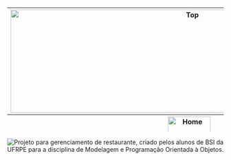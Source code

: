 <table border='0' align='left' height='289' width='830' cellpadding='0' cellspacing='0'>
<blockquote><tr>
<blockquote><th height='240'><img src='http://img35.imageshack.us/img35/1908/topdvz.png' alt='Top' width='830' height='240' /></th>
</blockquote></tr>
<tr>
<blockquote><th height='46'><a href='http://code.google.com/p/virtual-bistro/'><img src='http://img832.imageshack.us/img832/1817/homespx.png' alt='Home' width='99' height='46' /></a></th>
<td height='46'><a href='http://code.google.com/p/virtual-bistro/wiki/Equipe'><img src='http://img545.imageshack.us/img545/117/equipens.png' alt='Equipe' width='99' height='46' /></a></td>
<td height='46'><a href='http://code.google.com/p/virtual-bistro/wiki/Descricao'><img src='http://img541.imageshack.us/img541/6223/descricaons.png' alt='Descrição' width='125' height='46' /></a></td>
<td height='46'><a href='http://code.google.com/p/virtual-bistro/wiki/Requisitos'><img src='http://img33.imageshack.us/img33/716/requisitosns.png' alt='Requisitos' width='129' height='46' /></a></td>
<td width='142' height='46'><a href='http://code.google.com/p/virtual-bistro/wiki/CasosDeUso'><img src='http://img809.imageshack.us/img809/6048/casosns.png' alt='Casos de uso' width='142' height='46' /></a></td>
<td width='148' height='46'><a href='http://code.google.com/p/virtual-bistro/wiki/Diagramas'><img src='http://img819.imageshack.us/img819/4614/diagramasns.png' alt='Diagramas' width='148' height='46' /></a></td>
<td width='94' height='46'><a href='http://code.google.com/p/virtual-bistro/wiki/Links'><img src='http://img51.imageshack.us/img51/6841/linkns.png' alt='Links' width='94' height='46' /></a></td>
</blockquote></tr>
</table>
<img src='http://img809.imageshack.us/img809/1540/homeou.png' alt='Projeto para gerenciamento de restaurante, criado pelos alunos de BSI da UFRPE para a disciplina de Modelagem e Programação Orientada à Objetos.'>